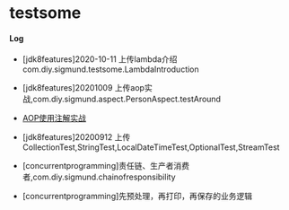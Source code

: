 # testsome

#### Log
- [jdk8features]2020-10-11 上传lambda介绍 com.diy.sigmund.testsome.LambdaIntroduction
- [jdk8features]20201009 上传aop实战,com.diy.sigmund.aspect.PersonAspect.testAround
- [AOP使用注解实战](https://blog.csdn.net/yhl_jxy/article/details/78815636)
- [jdk8features]20200912 上传CollectionTest,StringTest,LocalDateTimeTest,OptionalTest,StreamTest

- [concurrentprogramming]责任链、生产者消费者,com.diy.sigmund.chainofresponsibility
- [concurrentprogramming]先预处理，再打印，再保存的业务逻辑